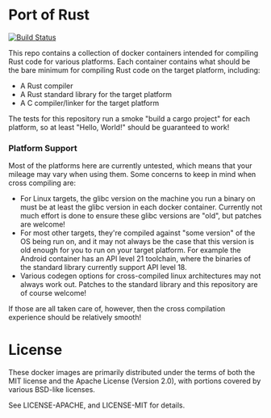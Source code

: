 # Port of Rust

[![Build Status](https://travis-ci.org/alexcrichton/port-of-rust.svg?branch=master)](https://travis-ci.org/alexcrichton/port-of-rust)

This repo contains a collection of docker containers intended for compiling Rust
code for various platforms. Each container contains what should be the bare
minimum for compiling Rust code on the target platform, including:

* A Rust compiler
* A Rust standard library for the target platform
* A C compiler/linker for the target platform

The tests for this repository run a smoke "build a cargo project" for each
platform, so at least "Hello, World!" should be guaranteed to work!

### Platform Support

Most of the platforms here are currently untested, which means that your mileage
may vary when using them. Some concerns to keep in mind when cross compiling
are:

* For Linux targets, the glibc version on the machine you run a binary on must
  be at least the glibc version in each docker container. Currently not much
  effort is done to ensure these glibc versions are "old", but patches are
  welcome!
* For most other targets, they're compiled against "some version" of the OS
  being run on, and it may not always be the case that this version is old
  enough for you to run on your target platform. For example the Android
  container has an API level 21 toolchain, where the binaries of the standard
  library currently support API level 18.
* Various codegen options for cross-compiled linux architectures may not always
  work out. Patches to the standard library and this repository are of course
  welcome!

If those are all taken care of, however, then the cross compilation experience
should be relatively smooth!

# License

These docker images are primarily distributed under the terms of both the MIT
license and the Apache License (Version 2.0), with portions covered by various
BSD-like licenses.

See LICENSE-APACHE, and LICENSE-MIT for details.
